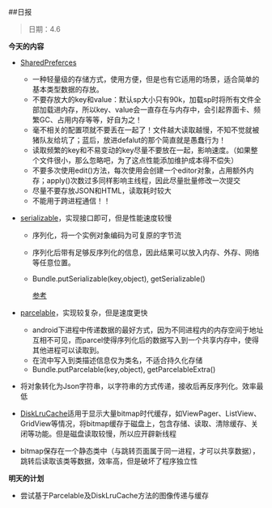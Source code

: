 ##日报
> 日期：4.6

**今天的内容**

* [SharedPreferces](http://www.jianshu.com/p/cd973c853d3d)
	* 一种轻量级的存储方式，使用方便，但是也有它适用的场景，适合简单的基本类型数据的存放。
	* 不要存放大的key和value：默认sp大小只有90k，加载sp时将所有文件全部加载进内存，所以key、value会一直存在与内存中，会引起界面卡、频繁GC、占用内存等等，好自为之！
	* 毫不相关的配置项就不要丢在一起了！文件越大读取越慢，不知不觉就被猪队友给坑了；蓝后，放进defalut的那个简直就是愚蠢行为！
	* 读取频繁的key和不易变动的key尽量不要放在一起，影响速度。（如果整个文件很小，那么忽略吧，为了这点性能添加维护成本得不偿失）
	* 不要多次使用edit()方法，每次使用会创建一个editor对象，占用额外内存；apply()次数过多同样影响主线程，因此尽量批量修改一次提交
	* 尽量不要存放JSON和HTML，读取耗时较大
	* 不能用于跨进程通信！！

* [serializable](http://www.jianshu.com/p/fcc59fb523b6)，实现接口即可，但是性能速度较慢
	* 序列化，将一个实例对象编码为可复原的字节流
	* 序列化后带有足够反序列化的信息，因此结果可以放入内存、外存、网络等任意位置。
	* Bundle.putSerializable(key,object), getSerializable()
	
		[参考](http://blog.csdn.net/dabian1987/article/details/7410417)
* [parcelable](http://www.jianshu.com/p/82e3090e00e0)，实现较复杂，但是速度更快
	* android下进程中传递数据的最好方式，因为不同进程内的内存空间于地址互相不可见，而parcel使得序列化后的数据写入到一个共享内存中，使得其他进程可以读取到。
	* 在流中写入到类描述信息仅为类名，不适合持久化存储
	* Bundle.putParcelable(key,object), getParcelableExtra()
	
* 将对象转化为Json字符串，以字符串的方式传递，接收后再反序列化。效率最低
* [DiskLruCache](http://www.codeceo.com/article/android-disklrucache.html)适用于显示大量bitmap时代缓存，如ViewPager、ListView、GridView等情况，将bitmap缓存于磁盘上，包含存储、读取、清除缓存、关闭等功能。但是磁盘读取较慢，所以应开辟新线程
* bitmap保存在一个静态类中（与跳转页面属于同一进程，才可以共享数据），跳转后读取该类等数据，效率高，但是破坏了程序独立性

**明天的计划**

* 尝试基于Parcelable及DiskLruCache方法的图像传递与缓存
	